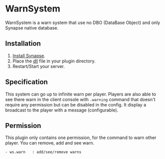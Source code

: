# WarnSystem
WarnSystem is a warn system that use no DBO (DataBase Object) and only Synapse native database.

## Installation

1. [Install Synapse](https://github.com/SynapseSL/Synapse/wiki#hosting-guides).
2. Place the [dll](https://github.com/VT-DevGit/WarnSystem/releases/) file in your plugin directory.
3. Restart/Start your server.

## Specification

This system can go up to infinite warn per player. Players are also able to see there warn in the client console with `.warning` command that doesn't require any permission but can be disabled in the config. It display a broadcast to the player with a message (configurable).

## Permission
This plugin only contains one permission, for the command to warn other player. You can remove, add and see warn.

```
- ws.warn	: add/see/remove warns
```
